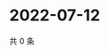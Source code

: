 # 2022-07-12

共 0 条

<!-- BEGIN WEIBO -->
<!-- 最后更新时间 Tue Jul 12 2022 17:25:12 GMT+0800 (China Standard Time) -->

<!-- END WEIBO -->
